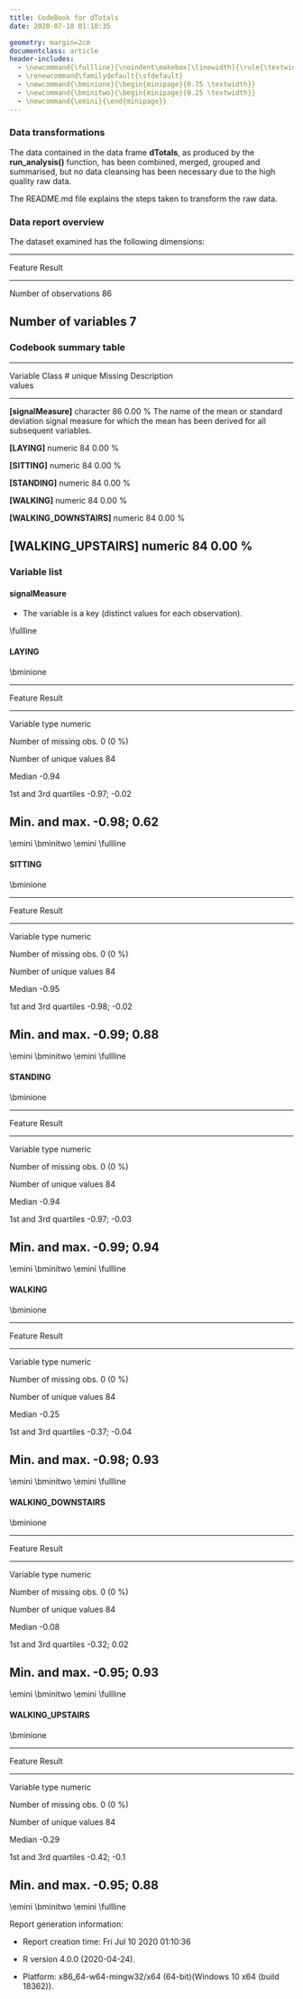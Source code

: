 ```yaml
---
title: CodeBook for dTotals
date: 2020-07-10 01:10:35

geometry: margin=2cm
documentclass: article
header-includes:
  - \newcommand{\fullline}{\noindent\makebox[\linewidth]{\rule{\textwidth}{0.4pt}}}
  - \renewcommand\familydefault{\sfdefault}
  - \newcommand{\bminione}{\begin{minipage}{0.75 \textwidth}}
  - \newcommand{\bminitwo}{\begin{minipage}{0.25 \textwidth}}
  - \newcommand{\emini}{\end{minipage}}
---
```


### Data transformations

The data contained in the data frame **dTotals**, as produced by the **run_analysis()** function, has been combined, merged, grouped and summarised, but no data cleansing has been necessary due to the high quality raw data.

The README.md file explains the steps taken to transform the raw data.


### Data report overview
The dataset examined has the following dimensions:

---------------------------------
Feature                    Result
------------------------ --------
Number of observations         86

Number of variables             7
---------------------------------


### Codebook summary table

--------------------------------------------------------------------------
Variable                    Class         # unique  Missing  Description  
                                                    values                        
--------------------------- ----------- ---------- --------- -------------
**[signalMeasure]**         character           86  0.00 %   The name of the mean or standard deviation signal measure for which the mean has been derived for all subsequent variables.              

**[LAYING]**                numeric             84  0.00 %                

**[SITTING]**               numeric             84  0.00 %                

**[STANDING]**              numeric             84  0.00 %                

**[WALKING]**               numeric             84  0.00 %                

**[WALKING\_DOWNSTAIRS]**   numeric             84  0.00 %                

**[WALKING\_UPSTAIRS]**     numeric             84  0.00 %                
--------------------------------------------------------------------------

### Variable list
#### signalMeasure

* The variable is a key (distinct values for each observation).

\fullline

#### LAYING

\bminione

----------------------------------------
Feature                           Result
------------------------- --------------
Variable type                    numeric

Number of missing obs.           0 (0 %)

Number of unique values               84

Median                             -0.94

1st and 3rd quartiles       -0.97; -0.02

Min. and max.                -0.98; 0.62
----------------------------------------

\emini
\bminitwo
\emini
\fullline

#### SITTING

\bminione

----------------------------------------
Feature                           Result
------------------------- --------------
Variable type                    numeric

Number of missing obs.           0 (0 %)

Number of unique values               84

Median                             -0.95

1st and 3rd quartiles       -0.98; -0.02

Min. and max.                -0.99; 0.88
----------------------------------------

\emini
\bminitwo
\emini
\fullline

#### STANDING

\bminione

----------------------------------------
Feature                           Result
------------------------- --------------
Variable type                    numeric

Number of missing obs.           0 (0 %)

Number of unique values               84

Median                             -0.94

1st and 3rd quartiles       -0.97; -0.03

Min. and max.                -0.99; 0.94
----------------------------------------

\emini
\bminitwo
\emini
\fullline

#### WALKING

\bminione

----------------------------------------
Feature                           Result
------------------------- --------------
Variable type                    numeric

Number of missing obs.           0 (0 %)

Number of unique values               84

Median                             -0.25

1st and 3rd quartiles       -0.37; -0.04

Min. and max.                -0.98; 0.93
----------------------------------------

\emini
\bminitwo
\emini
\fullline

#### WALKING\_DOWNSTAIRS

\bminione

---------------------------------------
Feature                          Result
------------------------- -------------
Variable type                   numeric

Number of missing obs.          0 (0 %)

Number of unique values              84

Median                            -0.08

1st and 3rd quartiles       -0.32; 0.02

Min. and max.               -0.95; 0.93
---------------------------------------

\emini
\bminitwo
\emini
\fullline

#### WALKING\_UPSTAIRS

\bminione

---------------------------------------
Feature                          Result
------------------------- -------------
Variable type                   numeric

Number of missing obs.          0 (0 %)

Number of unique values              84

Median                            -0.29

1st and 3rd quartiles       -0.42; -0.1

Min. and max.               -0.95; 0.88
---------------------------------------


\emini
\bminitwo
\emini
\fullline

Report generation information:

 *  Report creation time: Fri Jul 10 2020 01:10:36

 *  R version 4.0.0 (2020-04-24).

 *  Platform: x86_64-w64-mingw32/x64 (64-bit)(Windows 10 x64 (build 18362)).